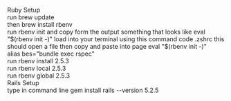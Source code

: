Ruby Setup  
run brew update  
then brew install rbenv   
run rbenv init and copy form the output something that looks like eval "$(rbenv init -)"  
load into your terminal using this command code .zshrc this should open a file  
then copy and paste into page  
eval "$(rbenv init -)"  
alias bes="bundle exec rspec"  
run rbenv install 2.5.3  
run rbenv local 2.5.3  
run rbenv global 2.5.3  
Rails Setup  
type in command line gem install rails --version 5.2.5  
